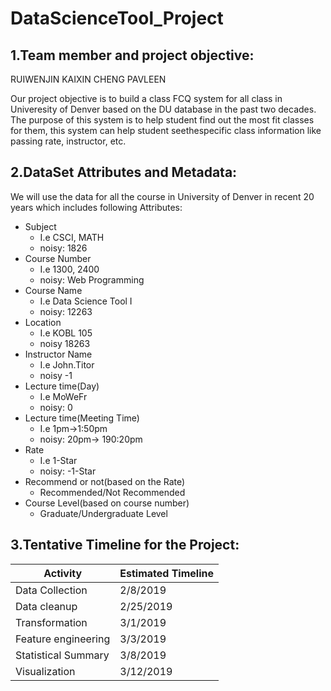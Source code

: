 # DataScienceTool_Project
## **1.Team member and project objective**:<br>
RUIWENJIN
KAIXIN CHENG
PAVLEEN

Our project objective is to build a class FCQ system for all class in Univeresity of Denver based on the DU database in the past two decades. The purpose of this system is to help student find out the most fit classes for them, this system can help student seethespecific class information like passing rate, instructor, etc. 
## **2.DataSet Attributes and Metadata**:<br>

We will use the data for all the course in University of Denver in recent 20 years which includes following Attributes:
* Subject
  * I.e CSCI, MATH
  * noisy: 1826
* Course Number
  * I.e 1300, 2400
  * noisy: Web Programming
* Course Name
  * I.e Data Science Tool I
  * noisy: 12263
* Location
  * I.e KOBL 105
  * noisy 18263
* Instructor Name
  * I.e John.Titor
  * noisy -1
* Lecture time(Day)
  * I.e MoWeFr
  * noisy: 0
* Lecture time(Meeting Time)
  * I.e 1pm->1:50pm
  * noisy: 20pm-> 190:20pm
* Rate
  * I.e 1-Star
  * noisy: -1-Star
* Recommend or not(based on the Rate)
  * Recommended/Not Recommended
* Course Level(based on course number)
  * Graduate/Undergraduate Level
  
## **3.Tentative Timeline for the Project**:<br>
| Activity                            | Estimated Timeline |
|-------------------------------------|--------------------|
| Data Collection                     | 2/8/2019           |
| Data cleanup                        | 2/25/2019          |
| Transformation                      | 3/1/2019           |
| Feature engineering                 | 3/3/2019           |
| Statistical Summary                 | 3/8/2019           |
| Visualization                       | 3/12/2019          |


